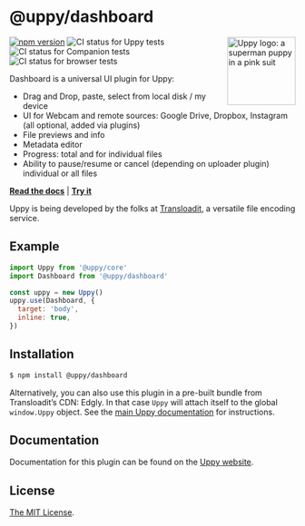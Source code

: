 # @uppy/dashboard

<img src="https://uppy.io/images/logos/uppy-dog-head-arrow.svg" width="120" alt="Uppy logo: a superman puppy in a pink suit" align="right">

[![npm version](https://img.shields.io/npm/v/@uppy/dashboard.svg?style=flat-square)](https://www.npmjs.com/package/@uppy/dashboard)
![CI status for Uppy tests](https://github.com/transloadit/uppy/workflows/Tests/badge.svg)
![CI status for Companion tests](https://github.com/transloadit/uppy/workflows/Companion/badge.svg)
![CI status for browser tests](https://github.com/transloadit/uppy/workflows/End-to-end%20tests/badge.svg)

Dashboard is a universal UI plugin for Uppy:

* Drag and Drop, paste, select from local disk / my device
* UI for Webcam and remote sources: Google Drive, Dropbox, Instagram (all optional, added via plugins)
* File previews and info
* Metadata editor
* Progress: total and for individual files
* Ability to pause/resume or cancel (depending on uploader plugin) individual or all files

**[Read the docs](https://uppy.io/docs/dashboard/)** | **[Try it](https://uppy.io/examples/dashboard/)**

Uppy is being developed by the folks at [Transloadit](https://transloadit.com), a versatile file encoding service.

## Example

```js
import Uppy from '@uppy/core'
import Dashboard from '@uppy/dashboard'

const uppy = new Uppy()
uppy.use(Dashboard, {
  target: 'body',
  inline: true,
})
```

## Installation

```bash
$ npm install @uppy/dashboard
```

Alternatively, you can also use this plugin in a pre-built bundle from Transloadit’s CDN: Edgly. In that case `Uppy` will attach itself to the global `window.Uppy` object. See the [main Uppy documentation](https://uppy.io/docs/#Installation) for instructions.

## Documentation

Documentation for this plugin can be found on the [Uppy website](https://uppy.io/docs/dashboard).

## License

[The MIT License](./LICENSE).
